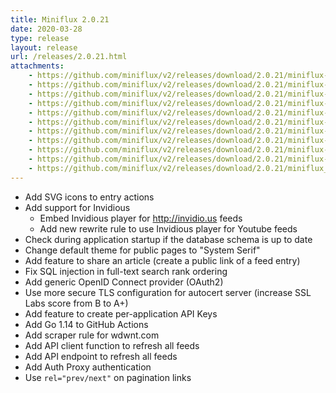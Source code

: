 ```yaml
---
title: Miniflux 2.0.21
date: 2020-03-28
type: release
layout: release
url: /releases/2.0.21.html
attachments:
    - https://github.com/miniflux/v2/releases/download/2.0.21/miniflux-darwin-amd64
    - https://github.com/miniflux/v2/releases/download/2.0.21/miniflux-freebsd-amd64
    - https://github.com/miniflux/v2/releases/download/2.0.21/miniflux-linux-amd64
    - https://github.com/miniflux/v2/releases/download/2.0.21/miniflux-linux-armv5
    - https://github.com/miniflux/v2/releases/download/2.0.21/miniflux-linux-armv6
    - https://github.com/miniflux/v2/releases/download/2.0.21/miniflux-linux-armv7
    - https://github.com/miniflux/v2/releases/download/2.0.21/miniflux-linux-armv8
    - https://github.com/miniflux/v2/releases/download/2.0.21/miniflux-openbsd-amd64
    - https://github.com/miniflux/v2/releases/download/2.0.21/miniflux-windows-amd64
    - https://github.com/miniflux/v2/releases/download/2.0.21/miniflux-2.0.21-1.0.x86_64.rpm
    - https://github.com/miniflux/v2/releases/download/2.0.21/miniflux_2.0.21_amd64.deb
---
```


* Add SVG icons to entry actions
* Add support for Invidious
    - Embed Invidious player for http://invidio.us feeds
    - Add new rewrite rule to use Invidious player for Youtube feeds
* Check during application startup if the database schema is up to date
* Change default theme for public pages to "System Serif"
* Add feature to share an article (create a public link of a feed entry)
* Fix SQL injection in full-text search rank ordering
* Add generic OpenID Connect provider (OAuth2)
* Use more secure TLS configuration for autocert server (increase SSL Labs score from B to A+)
* Add feature to create per-application API Keys
* Add Go 1.14 to GitHub Actions
* Add scraper rule for wdwnt.com
* Add API client function to refresh all feeds
* Add API endpoint to refresh all feeds
* Add Auth Proxy authentication
* Use `rel="prev/next"` on pagination links
